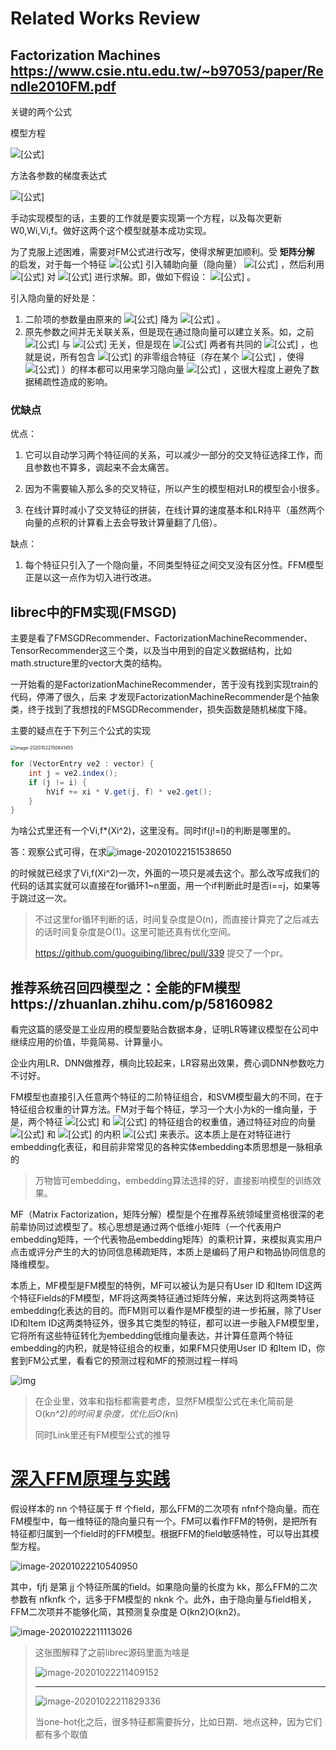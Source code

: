 #  Related Works Review

## Factorization Machines https://www.csie.ntu.edu.tw/~b97053/paper/Rendle2010FM.pdf

关键的两个公式

模型方程

![[公式]](https://www.zhihu.com/equation?tex=%5Cbegin%7Balign%7D+y+%3D%7B%7D+%26+w_0%2B%5Csum_%7Bi%3D1%7D%5Enw_ix_i%2B%5Csum_%7Bi%3D1%7D%5E%7Bn-1%7D%5Csum_%7Bj%3Di%2B1%7D%5En%5Clangle+V_i%2CV_j%5Crangle+x_ix_j+%5Cnotag+%5C%5C+%3D%7B%7D+%26+w_0%2B%5Csum_%7Bi%3D1%7D%5Enw_ix_i%2B%5Cfrac%7B1%7D%7B2%7D%2A%5Csum_%7Bf%3D1%7D%5E%7Bk%7D%5Cleft%5C%7B%5Cleft%28%5Csum_%7Bi%3D1%7D%5E%7Bn%7Dv_%7Bif%7Dx_i%5Cright%29%5E%7B2%7D-%5Csum_%7Bi%3D1%7D%5E%7Bn%7Dv_%7Bif%7D%5E%7B2%7Dx_%7Bi%7D%5E2%5Cright%5C%7D+%5Cnotag+%5C%5C+%5Cend%7Balign%7D+%5Ctag%7B4%7D)

方法各参数的梯度表达式

![[公式]](https://www.zhihu.com/equation?tex=%5Cbegin%7Bequation%7D+%5Cfrac%7B%5Cpartial%7By%7D%7D%7B%5Cpartial%7B%5Ctheta%7D%7D+%3D++%5Cbegin%7Bcases%7D+1%2C+%26+%5Ctext%7Bif+%7D+%5Ctheta+%5Ctext%7B+is+%7D+w_0%3B+%5C%5C+x_i%2C+%26+%5Ctext%7Bif+%7D+%5Ctheta+%5Ctext%7B+is+%7D+w_i%3B+%5C%5C+x_i%5Csum_%7Bj%3D1%7D%5E%7Bn%7Dv_%7Bjf%7Dx_j-x_%7Bi%7D%5E2v_%7Bif%7D%2C+%26+%5Ctext%7Bif+%7D+%5Ctheta+%5Ctext%7B+is+%7D+v_%7Bif%7D.+%5Cend%7Bcases%7D+%5Cend%7Bequation%7D+%5Cnotag)

手动实现模型的话，主要的工作就是要实现第一个方程，以及每次更新W0,Wi,Vi,f。做好这两个这个模型就基本成功实现。

为了克服上述困难，需要对FM公式进行改写，使得求解更加顺利。受 **矩阵分解** 的启发，对于每一个特征 ![[公式]](https://www.zhihu.com/equation?tex=x_i)  引入辅助向量（隐向量） ![[公式]](https://www.zhihu.com/equation?tex=V_i%3D%28v_%7Bi1%7D%2Cv_%7Bi2%7D%2C%5Ccdots%2Cv_%7Bik%7D%29) ，然后利用 ![[公式]](https://www.zhihu.com/equation?tex=V_iV_j%5ET) 对 ![[公式]](https://www.zhihu.com/equation?tex=w_%7Bij%7D) 进行求解。即，做如下假设： ![[公式]](https://www.zhihu.com/equation?tex=w_%7Bij%7D+%5Capprox+V_iV_j%5ET)  。

引入隐向量的好处是：

1. 二阶项的参数量由原来的 ![[公式]](https://www.zhihu.com/equation?tex=%5Cfrac%7Bn%28n-1%29%7D%7B2%7D)  降为 ![[公式]](https://www.zhihu.com/equation?tex=kn)  。
2. 原先参数之间并无关联关系，但是现在通过隐向量可以建立关系。如，之前 ![[公式]](https://www.zhihu.com/equation?tex=w_%7Bij%7D)  与  ![[公式]](https://www.zhihu.com/equation?tex=w_%7Bik%7D) 无关，但是现在 ![[公式]](https://www.zhihu.com/equation?tex=w_%7Bij%7D%3D%5Clangle+V_i%2CV_j%5Crangle+%2Cw_%7Bik%7D%3D%5Clangle+V_i%2CV_k%5Crangle+)  两者有共同的  ![[公式]](https://www.zhihu.com/equation?tex=V_i) ，也就是说，所有包含  ![[公式]](https://www.zhihu.com/equation?tex=x_ix_j) 的非零组合特征（存在某个 ![[公式]](https://www.zhihu.com/equation?tex=j%5Cneq+i)  ，使得 ![[公式]](https://www.zhihu.com/equation?tex=x_ix_j%5Cneq+0)  ）的样本都可以用来学习隐向量 ![[公式]](https://www.zhihu.com/equation?tex=V_i)  ，这很大程度上避免了数据稀疏性造成的影响。

### **优缺点**

优点：

1. 它可以自动学习两个特征间的关系，可以减少一部分的交叉特征选择工作，而且参数也不算多，调起来不会太痛苦。

2. 因为不需要输入那么多的交叉特征，所以产生的模型相对LR的模型会小很多。

3. 在线计算时减小了交叉特征的拼装，在线计算的速度基本和LR持平（虽然两个向量的点积的计算看上去会导致计算量翻了几倍）。

缺点：

1. 每个特征只引入了一个隐向量，不同类型特征之间交叉没有区分性。FFM模型正是以这一点作为切入进行改进。

## librec中的FM实现(FMSGD)

主要是看了FMSGDRecommender、FactorizationMachineRecommender、TensorRecommender这三个类，以及当中用到的自定义数据结构，比如math.structure里的vector大类的结构。

一开始看的是FactorizationMachineRecommender，苦于没有找到实现train的代码，停滞了很久，后来 才发现FactorizationMachineRecommender是个抽象类，终于找到了我想找的FMSGDRecommender，损失函数是随机梯度下降。

主要的疑点在于下列三个公式的实现

<img src="C:\Users\shw76\AppData\Roaming\Typora\typora-user-images\image-20201022150641455.png" alt="image-20201022150641455" style="zoom:50%;" />

```java
for (VectorEntry ve2 : vector) {
    int j = ve2.index();
    if (j != i) {
        hVif += xi * V.get(j, f) * ve2.get();
    }
}
```

为啥公式里还有一个Vi,f*(Xi^2)，这里没有。同时if(j!=l)的判断是哪里的。

答：观察公式可得，在求![image-20201022151538650](C:\Users\shw76\AppData\Roaming\Typora\typora-user-images\image-20201022151538650.png)

的时候就已经求了Vi,f(Xi^2)一次，外面的一项只是减去这个。那么改写成我们的代码的话其实就可以直接在for循环1~n里面，用一个if判断此时是否i==j，如果等于跳过这一次。

> 不过这里for循环判断的话，时间复杂度是O(n)，而直接计算完了之后减去的话时间复杂度是O(1)。这里可能还真有优化空间。
>
> https://github.com/guoguibing/librec/pull/339 提交了一个pr。

## 推荐系统召回四模型之：全能的FM模型https://zhuanlan.zhihu.com/p/58160982

看完这篇的感受是工业应用的模型要贴合数据本身，证明LR等建议模型在公司中继续应用的价值，毕竟简易、计算量小。

企业内用LR、DNN做推荐，横向比较起来，LR容易出效果，费心调DNN参数吃力不讨好。

FM模型也直接引入任意两个特征的二阶特征组合，和SVM模型最大的不同，在于特征组合权重的计算方法。FM对于每个特征，学习一个大小为k的一维向量，于是，两个特征 ![[公式]](https://www.zhihu.com/equation?tex=x_i) 和 ![[公式]](https://www.zhihu.com/equation?tex=x_j) 的特征组合的权重值，通过特征对应的向量 ![[公式]](https://www.zhihu.com/equation?tex=v_i) 和 ![[公式]](https://www.zhihu.com/equation?tex=v_j) 的内积 ![[公式]](https://www.zhihu.com/equation?tex=%E2%8C%A9v_i%2Cv_j+%E2%8C%AA) 来表示。这本质上是在对特征进行embedding化表征，和目前非常常见的各种实体embedding本质思想是一脉相承的

> 万物皆可embedding，embedding算法选择的好，直接影响模型的训练效果。

MF（Matrix Factorization，矩阵分解）模型是个在推荐系统领域里资格很深的老前辈协同过滤模型了。核心思想是通过两个低维小矩阵（一个代表用户embedding矩阵，一个代表物品embedding矩阵）的乘积计算，来模拟真实用户点击或评分产生的大的协同信息稀疏矩阵，本质上是编码了用户和物品协同信息的降维模型。

本质上，MF模型是FM模型的特例，MF可以被认为是只有User ID 和Item ID这两个特征Fields的FM模型，MF将这两类特征通过矩阵分解，来达到将这两类特征embedding化表达的目的。而FM则可以看作是MF模型的进一步拓展，除了User ID和Item ID这两类特征外，很多其它类型的特征，都可以进一步融入FM模型里，它将所有这些特征转化为embedding低维向量表达，并计算任意两个特征embedding的内积，就是特征组合的权重，如果FM只使用User ID 和Item ID，你套到FM公式里，看看它的预测过程和MF的预测过程一样吗

![img](https://pic3.zhimg.com/80/v2-99c833582ffc55a3c108ca4096321542_1440w.jpg)

> 在企业里，效率和指标都需要考虑，显然FM模型公式在未化简前是O(k*n^2)的时间复杂度，优化后O(k*n)
>
> 同时Link里还有FM模型公式的推导

# [深入FFM原理与实践](https://tech.meituan.com/2016/03/03/deep-understanding-of-ffm-principles-and-practices.html)

假设样本的 nn 个特征属于 ff 个field，那么FFM的二次项有 nfnf个隐向量。而在FM模型中，每一维特征的隐向量只有一个。FM可以看作FFM的特例，是把所有特征都归属到一个field时的FFM模型。根据FFM的field敏感特性，可以导出其模型方程。

![image-20201022210540950](C:\Users\shw76\AppData\Roaming\Typora\typora-user-images\image-20201022210540950.png)

其中，fjfj 是第 jj 个特征所属的field。如果隐向量的长度为 kk，那么FFM的二次参数有 nfknfk 个，远多于FM模型的 nknk 个。此外，由于隐向量与field相关，FFM二次项并不能够化简，其预测复杂度是 O(kn2)O(kn2)。

![image-20201022211113026](C:\Users\shw76\AppData\Roaming\Typora\typora-user-images\image-20201022211113026.png)

> 这张图解释了之前librec源码里面为啥是
>
> ![image-20201022211409152](C:\Users\shw76\Desktop\Algorithm\大数据笔记\image-20201022211409152.png)
>
> ----------------------------------------------------------------------------------------------------------------------------------------------------
>
> ![image-20201022211829336](C:\Users\shw76\AppData\Roaming\Typora\typora-user-images\image-20201022211829336.png)
>
> 当one-hot化之后，很多特征都需要拆分，比如日期、地点这种，因为它们都有多个取值